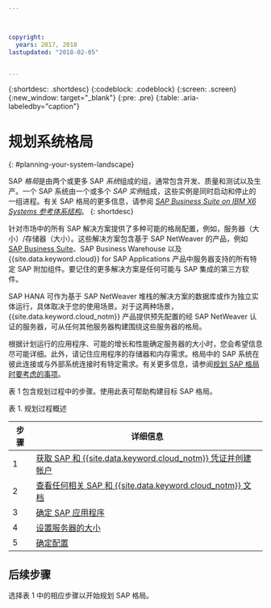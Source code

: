 ```yaml
---



copyright:
  years: 2017, 2018
lastupdated: "2018-02-05"


---
```


{:shortdesc: .shortdesc}
{:codeblock: .codeblock}
{:screen: .screen}
{:new_window: target="_blank"}
{:pre: .pre}
{:table: .aria-labeledby="caption"}

# 规划系统格局
{: #planning-your-system-landscape}

SAP *格局*是由两个或更多 SAP *系统*组成的组，通常包含开发、质量和测试以及生产。一个 SAP 系统由一个或多个 *SAP 实例*组成，这些实例是同时启动和停止的一组进程。有关 SAP 格局的更多信息，请参阅 [*SAP Business Suite on IBM X6 Systems 参考体系结构*](https://lenovopress.com/redp5073.pdf)。
{: shortdesc}

针对市场中的所有 SAP 解决方案提供了多种可能的格局配置，例如，服务器（大小）/存储器（大小）。这些解决方案包含基于 SAP NetWeaver 的产品，例如 [SAP Business Suite](https://open.sap.com/courses/suitehana1)、SAP Business Warehouse 以及 {{site.data.keyword.cloud}} for SAP Applications 产品中服务器支持的所有特定 SAP 附加组件。要记住的更多解决方案是任何可能与 SAP 集成的第三方软件。 

SAP HANA 可作为基于 SAP NetWeaver 堆栈的解决方案的数据库或作为独立实体运行，具体取决于您的使用场景。对于这两种场景，{{site.data.keyword.cloud_notm}} 产品提供预先配置的经 SAP NetWeaver 认证的服务器，可从任何其他服务器构建围绕这些服务器的格局。

根据计划运行的应用程序、可能的增长和性能确定服务器的大小时，您会希望信息尽可能详细。此外，请记住应用程序的存储器和内存需求。格局中的 SAP 系统在彼此连接或与外部系统连接时有特定需求。有关更多信息，请参阅[规划 SAP 格局时要考虑的事项](/docs/infrastructure/sap-hana/hana-considerations.html)。

表 1 包含规划过程中的步骤。使用此表可帮助构建目标 SAP 格局。

表 1. 规划过程概述

| 步骤 | 详细信息 |
| --- | --- |
| 1 | [获取 SAP 和 {{site.data.keyword.cloud_notm}} 凭证并创建帐户](/docs/infrastructure/sap-hana/hana-get-credentials.html) |
| 2 | [查看任何相关 SAP 和 {{site.data.keyword.cloud_notm}} 文档](/docs/infrastructure/sap-hana/hana-review-doc.html) |
| 3 | [确定 SAP 应用程序](/docs/infrastructure/sap-hana/hana-determine-apps.html) |
| 4| [设置服务器的大小](/docs/infrastructure/sap-hana/hana-size-server.html) |
| 5| [确定配置](/docs/infrastructure/sap-hana/hana-determine-configuration.html) |

## 后续步骤

选择表 1 中的相应步骤以开始规划 SAP 格局。

